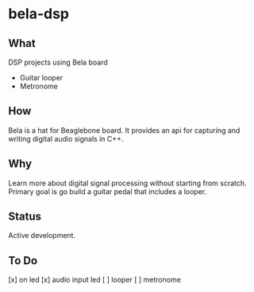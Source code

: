 # bela-dsp

## What

DSP projects using Bela board

- Guitar looper
- Metronome

## How

Bela is a hat for Beaglebone board. It provides an api for capturing and writing digital audio signals in C++.

## Why

Learn more about digital signal processing without starting from scratch. Primary goal is go build a guitar pedal that includes a looper.

## Status

Active development.

## To Do

[x] on led
[x] audio input led
[ ] looper
[ ] metronome
